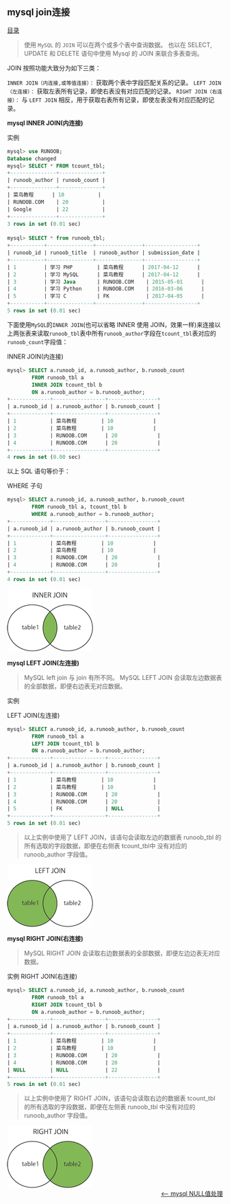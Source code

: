 ## mysql join连接


<a href="README.md">目录</a>

> 使用 `MySQL` 的 `JOIN` 可以在两个或多个表中查询数据。
> 也以在 SELECT, UPDATE 和 DELETE 语句中使用 Mysql 的 JOIN 来联合多表查询。

JOIN 按照功能大致分为如下三类：

`INNER JOIN（内连接,或等值连接）：` 获取两个表中字段匹配关系的记录。
`LEFT JOIN（左连接）：` 获取左表所有记录，即使右表没有对应匹配的记录。
`RIGHT JOIN（右连接）：` 与 `LEFT JOIN` 相反，用于获取右表所有记录，即使左表没有对应匹配的记录。

__mysql INNER JOIN(内连接)__

实例

```sql
mysql> use RUNOOB;
Database changed
mysql> SELECT * FROM tcount_tbl;
+---------------+--------------+
| runoob_author | runoob_count |
+---------------+--------------+
| 菜鸟教程  	| 10           |
| RUNOOB.COM    | 20           |
| Google        | 22           |
+---------------+--------------+
3 rows in set (0.01 sec)

mysql> SELECT * from runoob_tbl;
+-----------+---------------+---------------+-----------------+
| runoob_id | runoob_title  | runoob_author | submission_date |
+-----------+---------------+---------------+-----------------+
| 1         | 学习 PHP    	| 菜鸟教程  	| 2017-04-12      |
| 2         | 学习 MySQL  	| 菜鸟教程  	| 2017-04-12      |
| 3         | 学习 Java   	| RUNOOB.COM    | 2015-05-01      |
| 4         | 学习 Python 	| RUNOOB.COM    | 2016-03-06      |
| 5         | 学习 C      	| FK            | 2017-04-05      |
+-----------+---------------+---------------+-----------------+
5 rows in set (0.01 sec)
```

下面使用`MySQL`的`INNER JOIN`(也可以省略 INNER 使用 JOIN，效果一样)来连接以上两张表来读取`runoob_tbl`表中所有`runoob_author`字段在`tcount_tbl`表对应的`runoob_count`字段值：

INNER JOIN(内连接)
```sql
mysql> SELECT a.runoob_id, a.runoob_author, b.runoob_count
		FROM runoob_tbl a
		INNER JOIN tcount_tbl b
		ON a.runoob_author = b.runoob_author;
+-------------+-----------------+----------------+
| a.runoob_id | a.runoob_author | b.runoob_count |
+-------------+-----------------+----------------+
| 1           | 菜鸟教程    	| 10             |
| 2           | 菜鸟教程    	| 10             |
| 3           | RUNOOB.COM      | 20             |
| 4           | RUNOOB.COM      | 20             |
+-------------+-----------------+----------------+
4 rows in set (0.00 sec)
```
以上 SQL 语句等价于：

WHERE 子句
```sql
mysql> SELECT a.runoob_id, a.runoob_author, b.runoob_count
		FROM runoob_tbl a, tcount_tbl b
		WHERE a.runoob_author = b.runoob_author;
+-------------+-----------------+----------------+
| a.runoob_id | a.runoob_author | b.runoob_count |
+-------------+-----------------+----------------+
| 1           | 菜鸟教程    	| 10             |
| 2           | 菜鸟教程    	| 10             |
| 3           | RUNOOB.COM      | 20             |
| 4           | RUNOOB.COM      | 20             |
+-------------+-----------------+----------------+
4 rows in set (0.01 sec)
```
<img src="imgs/inner_join.gif" alt="内部联接" />

__mysql LEFT JOIN(左连接)__

> MySQL left join 与 join 有所不同。 MySQL LEFT JOIN 会读取左边数据表的全部数据，即便右边表无对应数据。

实例

LEFT JOIN(左连接)
```sql
mysql> SELECT a.runoob_id, a.runoob_author, b.runoob_count
		FROM runoob_tbl a
		LEFT JOIN tcount_tbl b
		ON a.runoob_author = b.runoob_author;
+-------------+-----------------+----------------+
| a.runoob_id | a.runoob_author | b.runoob_count |
+-------------+-----------------+----------------+
| 1           | 菜鸟教程    	| 10             |
| 2           | 菜鸟教程    	| 10             |
| 3           | RUNOOB.COM      | 20             |
| 4           | RUNOOB.COM      | 20             |
| 5           | FK              | NULL           |
+-------------+-----------------+----------------+
5 rows in set (0.01 sec)
```
> 以上实例中使用了 LEFT JOIN，该语句会读取左边的数据表 runoob_tbl 的所有选取的字段数据，即便在右侧表 tcount_tbl中 没有对应的 runoob_author 字段值。

<img src="imgs/left_join.gif" alt="左连接" />

__mysql RIGHT JOIN(右连接)__

> MySQL RIGHT JOIN 会读取右边数据表的全部数据，即便左边边表无对应数据。

实例
RIGHT JOIN(右连接)
```sql
mysql> SELECT a.runoob_id, a.runoob_author, b.runoob_count
		FROM runoob_tbl a
		RIGHT JOIN tcount_tbl b
		ON a.runoob_author = b.runoob_author;
+-------------+-----------------+----------------+
| a.runoob_id | a.runoob_author | b.runoob_count |
+-------------+-----------------+----------------+
| 1           | 菜鸟教程    	| 10             |
| 2           | 菜鸟教程    	| 10             |
| 3           | RUNOOB.COM      | 20             |
| 4           | RUNOOB.COM      | 20             |
| NULL        | NULL            | 22             |
+-------------+-----------------+----------------+
5 rows in set (0.01 sec)
```
> 以上实例中使用了 RIGHT JOIN，该语句会读取右边的数据表 tcount_tbl 的所有选取的字段数据，即便在左侧表 runoob_tbl 中没有对应的runoob_author 字段值。

<img src="imgs/right_join.gif" alt="右连接" />

<br />
<a href="null.md" style="float: right;"><—— mysql NULL值处理</a>
<br />